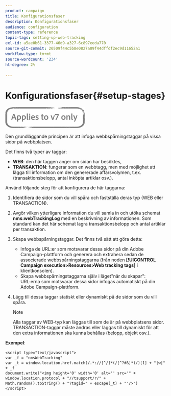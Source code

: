 ```yaml
---
product: campaign
title: Konfigurationsfaser
description: Konfigurationsfaser
audience: configuration
content-type: reference
topic-tags: setting-up-web-tracking
exl-id: a5ae0b61-3377-46d9-a327-6c897eeda770
source-git-commit: 20509f44c5b8e0827a09f44dffdf2ec9d11652a1
workflow-type: tm+mt
source-wordcount: '234'
ht-degree: 2%

---
```


# Konfigurationsfaser{#setup-stages}

![](../../assets/v7-only.svg)

Den grundläggande principen är att infoga webbspårningstaggar på vissa sidor på webbplatsen.

Det finns två typer av taggar:

* **WEB**: den här taggen anger om sidan har besöktes,
* **TRANSAKTION**: fungerar som en webbtagg, men med möjlighet att lägga till information om den genererade affärsvolymen, t.ex. (transaktionsbelopp, antal inköpta artiklar osv.).

Använd följande steg för att konfigurera de här taggarna:

1. Identifiera de sidor som du vill spåra och fastställa deras typ (WEB eller TRANSACTION).
1. Avgör vilken ytterligare information du vill samla in och utöka schemat **nms:webTrackingLog** med en beskrivning av informationen. Som standard kan det här schemat lagra transaktionsbelopp och antal artiklar per transaktion.
1. Skapa webbspårningstaggar. Det finns två sätt att göra detta:

   * Infoga de URL:er som motsvarar dessa sidor på din Adobe Campaign-plattform och generera och extrahera sedan de associerade webbspårningstaggarna (från noden **[!UICONTROL Campaign execution>Resources>Web tracking tags]** i klientkonsolen).
   * Skapa webbspårningstaggarna själv i läget&quot;när du skapar&quot;: URL:erna som motsvarar dessa sidor infogas automatiskt på din Adobe Campaign-plattform.

1. Lägg till dessa taggar statiskt eller dynamiskt på de sidor som du vill spåra.

   >[!NOTE]
   >
   >Alla taggar av WEB-typ kan läggas till som de är på webbplatsens sidor. TRANSACTION-taggar måste ändras eller läggas till dynamiskt för att den extra informationen ska kunna behållas (belopp, objekt osv.).

**Exempel**:

```
<script type="text/javascript">
var _f = "nmsWebTracking"
var _t = window.location.href.match(/.*://[^/]*(/[^?#&]*)/)[1] + "|w|" + _f
document.write("<img height='0' width='0' alt='' src='" +
window.location.protocol + "//tsupport/r/" +
Math.random().toString() + "?tagid=" + escape(_t) + "'/>")
</script>
```
